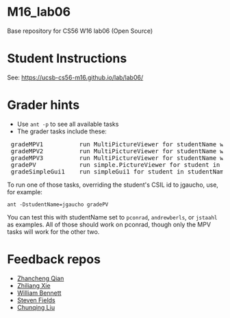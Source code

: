# M16_lab06

Base repository for CS56 W16 lab06 (Open Source)

# Student Instructions

See: https://ucsb-cs56-m16.github.io/lab/lab06/

# Grader hints

* Use <code>ant -p</code> to see all available tasks
* The grader tasks include these:

<pre>
 gradeMPV1          run MultiPictureViewer for studentName with arg 1
 gradeMPV2          run MultiPictureViewer for studentName with arg 2
 gradeMPV3          run MultiPictureViewer for studentName with arg 3
 gradePV            run simple.PictureViewer for student in studentName property
 gradeSimpleGui1    run simpleGui1 for student in studentName property
</pre>

To run one of those tasks, overriding the student's CSIL id to jgaucho, use, for example:

<code>ant -DstudentName=jgaucho gradePV</code>

You can test this with studentName set to <code>pconrad</code>, <code>andrewberls</code>, or <code>jstaahl</code> as examples.   All of those should work on pconrad, though only the MPV tasks will work for the other two.

# Feedback repos

* [Zhancheng Qian](https://github.com/UCSB-CS56-M16/FEEDBACK_zhanchengqian_lab06) 
* [Zhiliang Xie](https://github.com/UCSB-CS56-M16/FEEDBACK_liang121900_lab06) 
* [William Bennett](https://github.com/UCSB-CS56-M16/FEEDBACK_MadRubicant_lab06)
* [Steven Fields](https://github.com/UCSB-CS56-M16/FEEDBACK_SElegans_lab06)
* [Chunqing Liu](https://github.com/UCSB-CS56-M16/FEEDBACK_chunqingliu_lab06)
